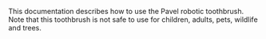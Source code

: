 This documentation describes how to use the Pavel robotic toothbrush.
Note that this toothbrush is not safe to use for children, adults, pets, wildlife and trees.
